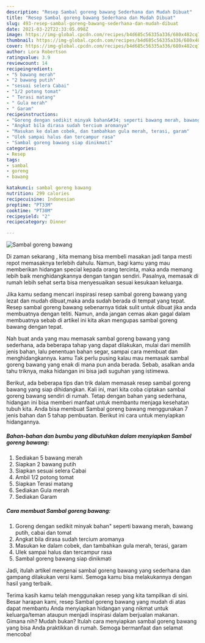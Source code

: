 ```yaml
---
description: "Resep Sambal goreng bawang Sederhana dan Mudah Dibuat"
title: "Resep Sambal goreng bawang Sederhana dan Mudah Dibuat"
slug: 493-resep-sambal-goreng-bawang-sederhana-dan-mudah-dibuat
date: 2021-03-22T22:33:05.098Z
image: https://img-global.cpcdn.com/recipes/b4d685c56335a336/680x482cq70/sambal-goreng-bawang-foto-resep-utama.jpg
thumbnail: https://img-global.cpcdn.com/recipes/b4d685c56335a336/680x482cq70/sambal-goreng-bawang-foto-resep-utama.jpg
cover: https://img-global.cpcdn.com/recipes/b4d685c56335a336/680x482cq70/sambal-goreng-bawang-foto-resep-utama.jpg
author: Lora Robertson
ratingvalue: 3.9
reviewcount: 14
recipeingredient:
- "5 bawang merah"
- "2 bawang putih"
- "sesuai selera Cabai"
- "1/2 potong tomat"
- " Terasi matang"
- " Gula merah"
- " Garam"
recipeinstructions:
- "Goreng dengan sedikit minyak bahan&#34; seperti bawang merah, bawang putih, cabai dan tomat"
- "Angkat bila dirasa sudah tercium aromanya"
- "Masukan ke dalam cobek, dan tambahkan gula merah, terasi, garam"
- "Ulek sampai halus dan tercampur rasa"
- "Sambal goreng bawang siap dinikmati"
categories:
- Resep
tags:
- sambal
- goreng
- bawang

katakunci: sambal goreng bawang 
nutrition: 299 calories
recipecuisine: Indonesian
preptime: "PT33M"
cooktime: "PT30M"
recipeyield: "2"
recipecategory: Dinner

---
```



![Sambal goreng bawang](https://img-global.cpcdn.com/recipes/b4d685c56335a336/680x482cq70/sambal-goreng-bawang-foto-resep-utama.jpg)

Di zaman  sekarang , kita memang bisa membeli masakan jadi tanpa mesti repot memasaknya terlebih dahulu. Namun, bagi kamu yang mau memberikan hidangan special kepada orang tercinta, maka anda memang lebih baik menghidangkannya dengan tangan sendiri. Pasalnya, memasak di rumah lebih sehat serta bisa menyesuaikan sesuai kesukaan keluarga.

Jika kamu sedang mencari inspirasi resep sambal goreng bawang yang lezat dan mudah dibuat,maka anda sudah berada di tempat yang tepat. Resep sambal goreng bawang  sebenarnya tidak sulit untuk dibuat jika anda membuatnya dengan teliti. Namun, anda jangan cemas akan gagal dalam membuatnya 
sebab di artikel ini kita akan mengupas sambal goreng bawang dengan tepat.  



Nah buat anda yang mau memasak sambal goreng bawang yang sederhana, ada beberapa tahap yang dapat dilakukan, mulai dari memilih jenis bahan, lalu penentuan bahan segar, sampai cara membuat dan menghidangkannya. kamu Tak perlu pusing kalau mau memasak sambal goreng bawang yang enak di mana pun anda berada. Sebab, asalkan anda  tahu triknya, maka hidangan ini bisa jadi suguhan yang istimewa.

Berikut, ada beberapa tips dan trik dalam memasak resep sambal goreng bawang yang siap dihidangkan. Kali ini, mari kita coba ciptakan sambal goreng bawang sendiri di rumah. Tetap dengan bahan yang sederhana, hidangan ini bisa memberi manfaat untuk membantu menjaga kesehatan tubuh kita. Anda bisa membuat Sambal goreng bawang menggunakan 7 jenis bahan dan 5 tahap pembuatan. Berikut ini cara untuk menyiapkan hidangannya.

<!--inarticleads1-->

##### Bahan-bahan dan bumbu yang dibutuhkan dalam menyiapkan Sambal goreng bawang:

1. Sediakan 5 bawang merah
1. Siapkan 2 bawang putih
1. Siapkan sesuai selera Cabai
1. Ambil 1/2 potong tomat
1. Siapkan  Terasi matang
1. Sediakan  Gula merah
1. Sediakan  Garam




<!--inarticleads2-->

##### Cara membuat Sambal goreng bawang:

1. Goreng dengan sedikit minyak bahan&#34; seperti bawang merah, bawang putih, cabai dan tomat
1. Angkat bila dirasa sudah tercium aromanya
1. Masukan ke dalam cobek, dan tambahkan gula merah, terasi, garam
1. Ulek sampai halus dan tercampur rasa
1. Sambal goreng bawang siap dinikmati




Jadi, itulah artikel mengenai  sambal goreng bawang  yang sederhana dan gampang dilakukan versi kami. Semoga kamu bisa melakukannya dengan hasil yang terbaik. 

Terima kasih kamu telah menggunakan resep yang kita tampilkan di sini. Besar harapan kami, resep  Sambal goreng bawang yang mudah di atas dapat membantu Anda menyiapkan hidangan yang nikmat untuk keluarga/teman ataupun menjadi inspirasi dalam berjualan makanan. Gimana nih? Mudah bukan? Itulah cara menyiapkan sambal goreng bawang yang bisa Anda praktikkan di rumah. Semoga bermanfaat dan selamat mencoba!

